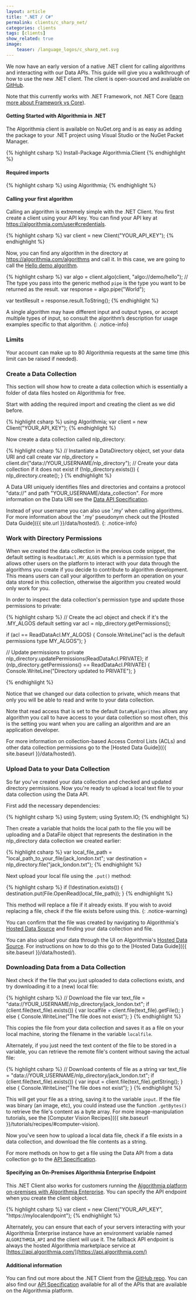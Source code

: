 ```yaml
---
layout: article
title: ".NET / C#"
permalink: clients/c_sharp_net/
categories: clients
tags: [clients]
show_related: true
image:
    teaser: /language_logos/c_sharp_net.svg
---
```


We now have an early version of a native .NET client for calling algorithms and interacting with our Data APIs.  This guide will give you a walkthrough of how to use the new .NET client.  The client is open-sourced and available on [GitHub](https://github.com/algorithmiaio/algorithmia-c-sharp).

Note that this currently works with .NET Framework, not .NET Core ([learn more about Framework vs Core](https://docs.microsoft.com/en-us/dotnet/standard/choosing-core-framework-server)).

#### Getting Started with Algorithmia in .NET
The Algorithmia client is available on NuGet.org and is as easy as adding the package to your .NET project using Visual Studio or the NuGet Packet Manager.

{% highlight csharp %}
Install-Package Algorithmia.Client
{% endhighlight %}

#### Required imports
{% highlight csharp %}
using Algorithmia;
{% endhighlight %}

#### Calling your first algorithm
Calling an algorithm is extremely simple with the .NET Client.  You first create a client using your API key.  You can find your API key at https://algorithmia.com/user#credentials.

{% highlight csharp %}
var client = new Client("YOUR_API_KEY");
{% endhighlight %}

Now, you can find any algorithm in the directory at https://algorithmia.com/algorithms and call it.  In this case, we are going to call the [Hello demo algorithm](https://algorithmia.com/algorithms/demo/hello).

{% highlight csharp %}
 var algo = client.algo(client, "algo://demo/hello");
 // The type you pass into the generic method `pipe` is the type you want to be returned as the result.
 var response = algo.pipe<string>("World");

 var textResult = response.result.ToString();
{% endhighlight %}

A single algorithm may have different input and output types, or accept multiple types of input, so consult the algorithm’s description for usage examples specific to that algorithm.
{: .notice-info}

### Limits

Your account can make up to 80 Algorithmia requests at the same time (this limit <a onclick="Intercom('show')">can be raised</a> if needed).

### Create a Data Collection

This section will show how to create a data collection which is essentially a folder of data files hosted on Algorithmia for free.

Start with adding the required import and creating the client as we did before.

{% highlight csharp %}
using Algorithmia;
var client = new Client("YOUR_API_KEY");
{% endhighlight %}

Now create a data collection called nlp_directory:

{% highlight csharp %}
// Instantiate a DataDirectory object, set your data URI and call create
var nlp_directory = client.dir("data://YOUR_USERNAME/nlp_directory");
// Create your data collection if it does not exist
if (!nlp_directory.exists()) {
    nlp_directory.create();
}
{% endhighlight %}

A Data URI uniquely identifies files and directories and contains a protocol "data://" and path "YOUR_USERNAME/data_collection". For more information on the Data URI see the [Data API Specification](http://docs.algorithmia.com/#data-api-specification).

Instead of your username you can also use '.my' when calling algorithms. For more information about the '.my' pseudonym check out the [Hosted Data Guide]({{ site.url }}/data/hosted/).
{: .notice-info}

### Work with Directory Permissions

When we created the data collection in the previous code snippet, the default setting is `ReadDataAcl.MY_ALGOS` which is a permission type that allows other users on the platform to interact with your data through the algorithms you create if you decide to contribute to algorithm development. This means users can call your algorithm to perform an operation on your data stored in this collection, otherwise the algorithm you created would only work for you.

In order to inspect the data collection's permission type and update those permissions to private:

{% highlight csharp %}
// Create the acl object and check if it's the .MY_ALGOS default setting
var acl = nlp_directory.getPermissions();

if (acl == ReadDataAcl.MY_ALGOS) {
    Console.WriteLine("acl is the default permissions type MY_ALGOS");
}

// Update permissions to private
nlp_directory.updatePermissions(ReadDataAcl.PRIVATE);
if (nlp_directory.getPermissions() == ReadDataAcl.PRIVATE) {
    Console.WriteLine("Directory updated to PRIVATE");
}

{% endhighlight %}

Notice that we changed our data collection to private, which means that only you will be able to read and write to your data collection.

Note that read access that is set to the default `DataMyAlgorithms` allows any algorithm you call to have access to your data collection so most often, this is the setting you want when you are calling an algorithm and are an application developer.

For more information on collection-based Access Control Lists (ACLs) and other data collection permissions go to the [Hosted Data Guide]({{ site.baseurl }}/data/hosted/).

### Upload Data to your Data Collection

So far you've created your data collection and checked and updated directory permissions. Now you're ready to upload a local text file to your data collection using the Data API.

First add the necessary dependencies:

{% highlight csharp %}
using System;
using System.IO;
{% endhighlight %}

Then create a variable that holds the local path to the file you will be uploading and a DataFile object that represents the destination in the nlp_directory data collection we created earlier:

{% highlight csharp %}
var local_file_path = "local_path_to_your_file/jack_london.txt";
var destination = nlp_directory.file("jack_london.txt");
{% endhighlight %}

Next upload your local file using the `.put()` method:

{% highlight csharp %}
if (!destination.exists()) {
    destination.put(File.OpenRead(local_file_path));
}
{% endhighlight %}

This method will replace a file if it already exists. If you wish to avoid replacing a file, check if the file exists before using this.
{: .notice-warning}

You can confirm that the file was created by navigating to Algorithmia's [Hosted Data Source](https://algorithmia.com/data/hosted) and finding your data collection and file.

You can also upload your data through the UI on Algorithmia's [Hosted Data Source](https://algorithmia.com/data/hosted). For instructions on how to do this go to the [Hosted Data Guide]({{ site.baseurl }}/data/hosted/).

### Downloading Data from a Data Collection

Next check if the file that you just uploaded to data collections exists, and try downloading it to a (new) local file:

{% highlight csharp %}
// Download the file
var text_file = "data://YOUR_USERNAME/nlp_directory/jack_london.txt";
if (client.file(text_file).exists()) {
    var localfile = client.file(text_file).getFile();
} else {
    Console.WriteLine("The file does not exist");
}
{% endhighlight %}

This copies the file from your data collection and saves it as a file on your local machine, storing the filename in the variable `localfile`. 

Alternately, if you just need the text content of the file to be stored in a variable, you can retrieve the remote file's content without saving the actual file:

{% highlight csharp %}
// Download contents of file as a string
var text_file = "data://YOUR_USERNAME/nlp_directory/jack_london.txt";
if (client.file(text_file).exists()) {
    var input = client.file(text_file).getString();
} else {
    Console.WriteLine("The file does not exist");
}
{% endhighlight %}

This will get your file as a string, saving it to the variable `input`.  If the file was binary (an image, etc), you could instead use the function `.getBytes()` to retrieve the file's content as a byte array. For more image-manipulation tutorials, see the [Computer Vision Recipes]({{ site.baseurl }}/tutorials/recipes/#computer-vision).

Now you've seen how to upload a local data file, check if a file exists in a data collection, and download the file contents as a string.

For more methods on how to get a file using the Data API from a data collection go to the [API Specification](http://docs.algorithmia.com/#getting-a-file).

#### Specifying an On-Premises Algorithmia Enterprise Endpoint
This .NET Client also works for customers running the [Algorithmia platform on-premises with Algorithmia Enterprise](https://algorithmia.com/enterprise).  You can specify the API endpoint when you create the client object.

{% highlight csharp %}
var client = new Client("YOUR_API_KEY", "https://mylocalendpoint");
{% endhighlight %}

Alternately, you can ensure that each of your servers interacting with your Algorithmia Enterprise instance have an environment variable named `ALGORITHMIA_API` and the client will use it.  The fallback API endpoint is always the hosted Algorithmia marketplace service at [https://api.algorithmia.com/](https://api.algorithmia.com/)


#### Additional information
You can find out more about the .NET Client from the [GitHub repo](https://github.com/algorithmiaio/algorithmia-c-sharp).  You can also find our [API Specification](http://docs.algorithmia.com/) available for all of the APIs that are available on the Algorithmia platform.
